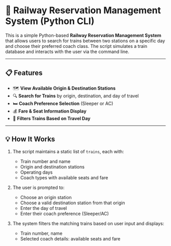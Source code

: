 # 🚆 Railway Reservation Management System (Python CLI)

This is a simple Python-based **Railway Reservation Management System** that allows users to search for trains between two stations on a specific day and choose their preferred coach class. The script simulates a train database and interacts with the user via the command line.

---

## 📋 Features

- 🗺️ **View Available Origin & Destination Stations**
- 🔍 **Search for Trains** by origin, destination, and day of travel
- 🛏️ **Coach Preference Selection** (Sleeper or AC)
- 💰 **Fare & Seat Information Display**
- 📅 **Filters Trains Based on Travel Day**

---

## 💡 How It Works

1. The script maintains a static list of `trains`, each with:
   - Train number and name
   - Origin and destination stations
   - Operating days
   - Coach types with available seats and fare

2. The user is prompted to:
   - Choose an origin station
   - Choose a valid destination station from that origin
   - Enter the day of travel
   - Enter their coach preference (Sleeper/AC)

3. The system filters the matching trains based on user input and displays:
   - Train number, name
   - Selected coach details: available seats and fare

